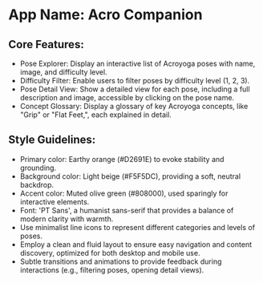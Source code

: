 # **App Name**: Acro Companion

## Core Features:

- Pose Explorer: Display an interactive list of Acroyoga poses with name, image, and difficulty level.
- Difficulty Filter: Enable users to filter poses by difficulty level (1, 2, 3).
- Pose Detail View: Show a detailed view for each pose, including a full description and image, accessible by clicking on the pose name.
- Concept Glossary: Display a glossary of key Acroyoga concepts, like "Grip" or "Flat Feet,", each explained in detail.

## Style Guidelines:

- Primary color: Earthy orange (#D2691E) to evoke stability and grounding.
- Background color: Light beige (#F5F5DC), providing a soft, neutral backdrop.
- Accent color: Muted olive green (#808000), used sparingly for interactive elements.
- Font: 'PT Sans', a humanist sans-serif that provides a balance of modern clarity with warmth.
- Use minimalist line icons to represent different categories and levels of poses.
- Employ a clean and fluid layout to ensure easy navigation and content discovery, optimized for both desktop and mobile use.
- Subtle transitions and animations to provide feedback during interactions (e.g., filtering poses, opening detail views).